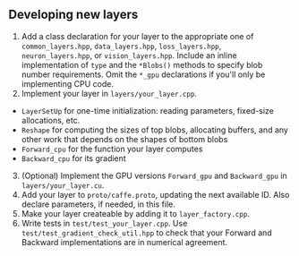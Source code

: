 Developing new layers
---------------------

1. Add a class declaration for your layer to the appropriate one of `common_layers.hpp`, `data_layers.hpp`, `loss_layers.hpp`, `neuron_layers.hpp`, or `vision_layers.hpp`. Include an inline implementation of `type` and the `*Blobs()` methods to specify blob number requirements. Omit the `*_gpu` declarations if you'll only be implementing CPU code.
2. Implement your layer in `layers/your_layer.cpp`.
  * `LayerSetUp` for one-time initialization: reading parameters, fixed-size allocations, etc.
  * `Reshape` for computing the sizes of top blobs, allocating buffers, and any other work that depends on the shapes of bottom blobs
  * `Forward_cpu` for the function your layer computes
  * `Backward_cpu` for its gradient
3. (Optional) Implement the GPU versions `Forward_gpu` and `Backward_gpu` in `layers/your_layer.cu`.
4. Add your layer to `proto/caffe.proto`, updating the next available ID. Also declare parameters, if needed, in this file.
5. Make your layer createable by adding it to `layer_factory.cpp`.
6. Write tests in `test/test_your_layer.cpp`. Use `test/test_gradient_check_util.hpp` to check that your Forward and Backward implementations are in numerical agreement.